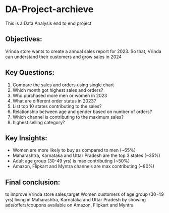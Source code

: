 # DA-Project-archieve
This is a Data Analysis end to end project
## Objectives:
Vrinda store wants to create a annual sales report for 2023. So that, Vrinda can understand their customers and grow sales in 2024

## Key Questions:
1. Compare the sales and orders using single chart
2. Which month got highest sales and orders?
3. Who purchased more men or women in 2023
4. What are different order status in 2023?
5. List top 10 states contributing to the sales?
6. Relationship between age and gender based on number of orders?
7. Which channel is contributing to the maximum sales?
8. highest selling category?

## Key Insights:
* Women are more likely to buy as compared to men (~65%)
* Maharashtra, Karnataka and Uttar Pradesh are the top 3 states (~35%)
* Adult age group (30-49 yrs) is max contributing (~50%)
* Amazon, Flipkart and Myntra channels are max contributing (~80%)

## Final conclusion:
to improve Vrinda store sales,target Women customers of age group (30-49 yrs) living in Maharashtra, Karnataka and Uttar Pradesh by showing ads/offers/coupons available on Amazon, Flipkart and Myntra
